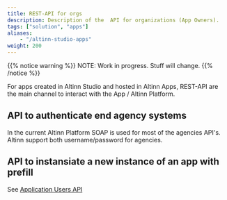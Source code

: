 ```yaml
---
title: REST-API for orgs
description: Description of the  API for organizations (App Owners).
tags: ["solution", "apps"]
aliases:
    - "/altinn-studio-apps"
weight: 200
---
```


{{% notice warning %}}
NOTE: Work in progress. Stuff will change.
{{% /notice %}}

For apps created in Altinn Studio and hosted in Altinn Apps, REST-API are the main channel to interact with the App / Altinn Platform.

## API to authenticate end agency systems

In the current Altinn Platform SOAP is used for most of the agencies API's. Altinn support both username/password for agencies.

## API to instansiate a new instance of an app with prefill

See [Application Users API](/altinn-api)
